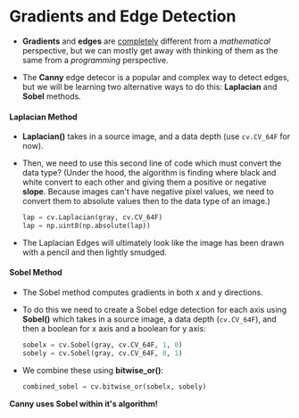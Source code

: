 # Gradients and Edge Detection

- **Gradients** and **edges** are <u>completely</u> different from a *mathematical* perspective, but we can mostly get away with thinking of them as the same from a *programming* perspective.

- The **Canny** edge detecor is a popular and complex way to detect edges, but we will be learning two alternative ways to do this: **Laplacian** and **Sobel** methods.

#### Laplacian Method

- **Laplacian()** takes in a source image, and a data depth (use `cv.CV_64F` for now).

- Then, we need to use this second line of code which must convert the data type? (Under the hood, the algorithm is finding where black and white convert to each other and giving them a positive or negative **slope**. Because images can't have negative pixel values, we need to convert them to absolute values then to the data type of an image.)
  
  ```python
  lap = cv.Laplacian(gray, cv.CV_64F)
  lap = np.uint8(np.absolute(lap))
  ```

- The Laplacian Edges will ultimately look like the image has been drawn with a pencil and then lightly smudged.

#### Sobel Method

- The Sobel method computes gradients in both x and y directions.

- To do this we need to create a Sobel edge detection for each axis using **Sobel()** which takes in a source image, a data depth (`cv.CV_64F`), and then a boolean for x axis and a boolean for y axis:
  
  ```python
  sobelx = cv.Sobel(gray, cv.CV_64F, 1, 0)
  sobely = cv.Sobel(gray, cv.CV_64F, 0, 1)
  ```

- We combine these using **bitwise_or()**:
  
  ```python
  combined_sobel = cv.bitwise_or(sobelx, sobely)
  ```

******Canny uses Sobel within it's algorithm!******
